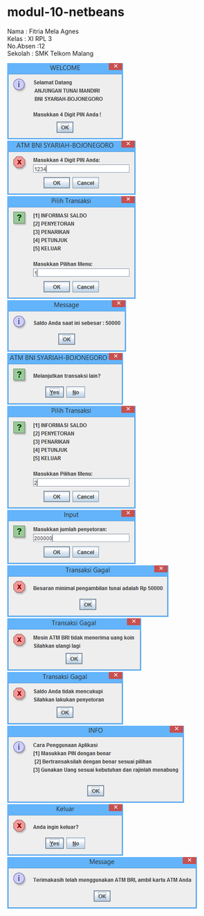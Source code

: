 # modul-10-netbeans

 Nama      : Fitria Mela Agnes <br>
 Kelas     : XI RPL 3 <br>
 No.Absen  :12 <br>
 Sekolah   : SMK Telkom Malang <br>
 
 ![Screenshot 1](https://github.com/FitriaMelaAgnes/modul-10-netbeans/blob/master/1.PNG)
 ![Screenshot 1](https://github.com/FitriaMelaAgnes/modul-10-netbeans/blob/master/2.PNG)
 ![Screenshot 1](https://github.com/FitriaMelaAgnes/modul-10-netbeans/blob/master/3.PNG)
 ![Screenshot 1](https://github.com/FitriaMelaAgnes/modul-10-netbeans/blob/master/4.PNG)
 ![Screenshot 1](https://github.com/FitriaMelaAgnes/modul-10-netbeans/blob/master/5.PNG)
 ![Screenshot 1](https://github.com/FitriaMelaAgnes/modul-10-netbeans/blob/master/6.PNG)
 ![Screenshot 1](https://github.com/FitriaMelaAgnes/modul-10-netbeans/blob/master/7.PNG)
 ![Screenshot 1](https://github.com/FitriaMelaAgnes/modul-10-netbeans/blob/master/8.PNG)
 ![Screenshot 1](https://github.com/FitriaMelaAgnes/modul-10-netbeans/blob/master/9.PNG)
 ![Screenshot 1](https://github.com/FitriaMelaAgnes/modul-10-netbeans/blob/master/10.PNG)
 ![Screenshot 1](https://github.com/FitriaMelaAgnes/modul-10-netbeans/blob/master/11.PNG)
 ![Screenshot 1](https://github.com/FitriaMelaAgnes/modul-10-netbeans/blob/master/12.PNG)
 ![Screenshot 1](https://github.com/FitriaMelaAgnes/modul-10-netbeans/blob/master/13.PNG)

 

